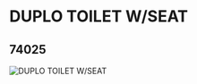 # DUPLO TOILET W/SEAT
## 74025
![DUPLO TOILET W/SEAT](https://lc-www-live-s.legocdn.com/media/bricks/5/2/4112058.jpg)